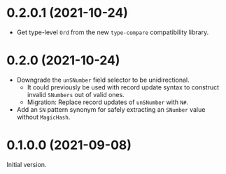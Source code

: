 # 0.2.0.1 (2021-10-24)

* Get type-level `Ord` from the new `type-compare` compatibility library.

# 0.2.0 (2021-10-24)

* Downgrade the `unSNumber` field selector to be unidirectional.
  * It could previously be used with record update syntax to construct invalid
    `SNumbers` out of valid ones.
  * Migration: Replace record updates of `unSNumber` with `N#`.
* Add an `SN` pattern synonym for safely extracting an `SNumber` value without
  `MagicHash`.

# 0.1.0.0 (2021-09-08)

Initial version.
